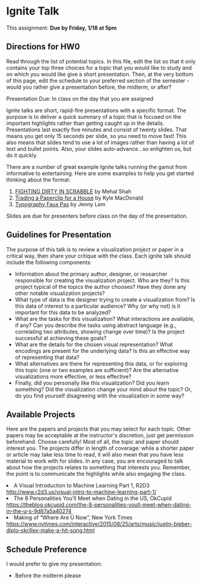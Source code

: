 
# Ignite Talk
This assignment: **Due by Friday, 1/18 at 5pm**

## Directions for HW0

Read through the list of potential topics. In this file, edit the list so that it only contains your top three choices for a topic that you would like to study and on which you would like give a short presentation. Then, at the very bottom of this page, edit the schedule to your preferred section of the semester - would you rather give a presentation before, the midterm, or after?

Presentation Due: In class on the day that you are assigned

Ignite talks are short, rapid-fire presentations with a specific format. The purpose is to deliver a quick summary of a topic that is focused on the important highlights rather than getting caught up in the details. Presentations last exactly five minutes and consist of twenty slides. That means you get only 15 seconds per slide, so you need to move fast! This also means that slides tend to use a lot of images rather than having a lot of text and bullet points. Also, your slides auto-advance...so enlighten us, but do it quickly.

There are a number of great example Ignite talks running the gamut from informative to entertaining. Here are some examples to help you get started thinking about the format:

1. <a href="https://www.youtube.com/watch?v=s1aq6sJEuVU">FIGHTING DIRTY IN SCRABBLE</a> by Mehal Shah
1. <a href="https://www.youtube.com/watch?v=F1_OoICS2b8">Trading a Paperclip for a House</a> by Kyle MacDonald
1. <a href="https://www.youtube.com/watch?v=iommL5hITzA">Typography Faux Pas</a> by Jenny Lam

Slides are due for presenters before class on the day of the presentation.

## Guidelines for Presentation
The purpose of this talk is to review a visualization project or paper in a critical way, then share your critique with the class. Each ignite talk should include the following components:

- Information about the primary author, designer, or researcher responsible for creating the visualization project. Who are they? Is this project typical of the topics the author chooses? Have they done any other notable visualization projects?
- What type of data is the designer trying to create a visualization from? Is this data of interest to a particular audience? Why (or why not) is it important for this data to be analyzed?
- What are the tasks for this visualization? What interactions are available, if any? Can you describe the tasks using abstract language (e.g., correlating two attributes, showing change over time)? Is the project successful at achieving these goals?
- What are the details for the chosen visual representation? What encodings are present for the underlying data? Is this an effective way of representing that data?
- What alternatives are there for representing this data, or for exploring this topic (one or two examples are sufficient)? Are the alternative visualizations more effective, or less effective?
- Finally, did you personally like this visualization? Did you learn something? Did the visualization change your mind about the topic? Or, do you find yourself disagreeing with the visualization in some way?

## Available Projects

Here are the papers and projects that you may select for each topic. Other papers may be acceptable at the instructor's discretion, just get permission beforehand. Choose carefully! Most of all, the topic and paper should interest you. The projects differ in length of coverage: while a shorter paper or article may take less time to read, it will also mean that you have less material to work with for slides. In any case, you are encouraged to talk about how the projects relates to something that interests you. Remember, the point is to communicate the highlights while also engaging the class.
  <li>A Visual Introduction to Machine Learning Part 1, R2D3<br><a href="http://www.r2d3.us/visual-intro-to-machine-learning-part-1/">http://www.r2d3.us/visual-intro-to-machine-learning-part-1/</a></li>
  <li>The 8 Personalities You’ll Meet when Dating in the US, OkCupid<br><a href="https://theblog.okcupid.com/the-8-personalities-youll-meet-when-dating-in-the-u-s-9d87a5a40274">https://theblog.okcupid.com/the-8-personalities-youll-meet-when-dating-in-the-u-s-9d87a5a40274</a></li>
  <li>Making of “Where Are Ü Now”, New York Times<br><a href="https://www.nytimes.com/interactive/2015/08/25/arts/music/justin-bieber-diplo-skrillex-make-a-hit-song.html">https://www.nytimes.com/interactive/2015/08/25/arts/music/justin-bieber-diplo-skrillex-make-a-hit-song.html</a></li>
  
      
## Schedule Preference

I would prefer to give my presentation:
- Before the midterm please

